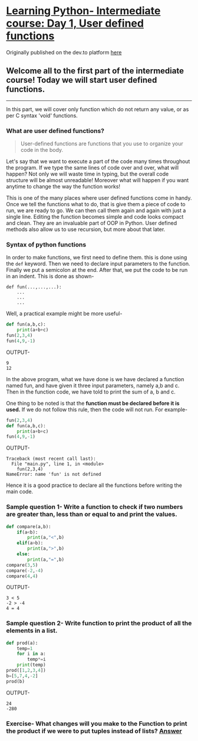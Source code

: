 # [Learning Python- Intermediate course: Day 1, User defined functions](https://dev.to/aatmaj/learning-python-intermediate-course-day-1-user-defined-functions-1kg7)

Originally published on the dev.to platform [here](https://dev.to/aatmaj/learning-python-intermediate-course-day-1-user-defined-functions-1kg7)

## Welcome all to the first part of the intermediate course! Today we will start user defined functions.

---

In this part, we will cover only function which do not return any value, or as per C syntax 'void' functions.

### What are user defined functions?

> User-defined functions are functions that you use to organize your code in the body.

Let's say that we want to execute a part of the code many times throughout the program. If we type the same lines of code over and over, what will happen? Not only we will waste time in typing, but the overall code structure will be almost unreadable! Moreover what will happen if you want anytime to change the way the function works!

This is one of the many places where user defined functions come in handy. Once we tell the functions what to do, that is give them a piece of code to run, we are ready to go. We can then call them again and again with just a single line. Editing the function becomes simple and code looks compact and clean. They are an invaluable part of OOP in Python. User defined methods also allow us to use recursion, but more about that later.

### Syntax of python functions

In order to make functions, we first need to define them. this is done using the `def` keyword. Then we need to declare input parameters to the function. Finally we put a semicolon at the end. After that, we put the code to be run in an indent. This is done as shown-

```
def fun(...,...,...):
    ...
    ...
    ...
```

Well, a practical example might be more useful-

```python
def fun(a,b,c):
    print(a+b+c)
fun(2,3,4)
fun(4,9,-1)
```

OUTPUT-

```
9
12
```

In the above program, what we have done is we have declared a function named fun, and have given it three input parameters, namely a,b and c. Then in the function code, we have told to print the sum of a, b and c.

One thing to be noted is that the **function must be declared before it is used.** If we do not follow this rule, then the code will not run. For example-

```python
fun(2,3,4)
def fun(a,b,c):
    print(a+b+c)
fun(4,9,-1)
```

OUTPUT-

```
Traceback (most recent call last):
  File "main.py", line 1, in <module>
    fun(2,3,4)
NameError: name 'fun' is not defined
```

Hence it is a good practice to declare all the functions before writing the main code.

### Sample question 1- Write a function to check if two numbers are greater than, less than or equal to and print the values.

```python
def compare(a,b):
    if(a<b):
        print(a,"<",b)
    elif(a>b):
        print(a,">",b)
    else:
        print(a,"=",b)
compare(3,5)
compare(-2,-4)
compare(4,4)
```

OUTPUT-

```
3 < 5
-2 > -4
4 = 4
```

### Sample question 2- Write function to print the product of all the elements in a list.

```python
def prod(a):
    temp=1
    for i in a:
        temp*=i
    print(temp)
prod([1,2,3,4])
b=[5,7,4,-2]
prod(b)
```

OUTPUT-

```
24
-280
```

### Exercise- What changes will you make to the Function to print the product if we were to put tuples instead of lists? [Answer](https://github.com/Aatmaj-Zephyr/Learning-Python/blob/e0742533c3146fd2fc097935e67477e8ae9d1240/Intermediate/Day%201/Exercise%20solutions/Exercise%201.md)
